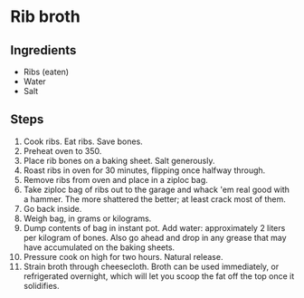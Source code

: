 # Rib broth

## Ingredients
* Ribs (eaten)
* Water
* Salt

## Steps
1. Cook ribs. Eat ribs. Save bones.
1. Preheat oven to 350.
1. Place rib bones on a baking sheet. Salt generously.
1. Roast ribs in oven for 30 minutes, flipping once halfway through.
1. Remove ribs from oven and place in a ziploc bag.
1. Take ziploc bag of ribs out to the garage and whack 'em real good with a hammer. The more shattered the better; at least crack most of them.
1. Go back inside.
1. Weigh bag, in grams or kilograms.
1. Dump contents of bag in instant pot. Add water: approximately 2 liters per kilogram of bones. Also go ahead and drop in any grease that may have accumulated on the baking sheets.
1. Pressure cook on high for two hours. Natural release.
1. Strain broth through cheesecloth. Broth can be used immediately, or refrigerated overnight, which will let you scoop the fat off the top once it solidifies.
